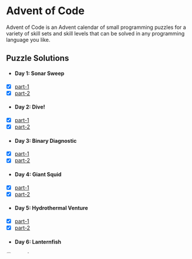 # Advent of Code

Advent of Code is an Advent calendar of small programming puzzles for a variety of skill sets and skill levels that can be solved in any programming language you like.

## Puzzle Solutions

- #### Day 1: Sonar Sweep
 - [x] [part-1](./2021/day1/one/solution.py)
 - [x] [part-2](./2021/day1/two/solution.py)
- #### Day 2: Dive!
 - [x] [part-1](./2021/day2/one/solution.py)
 - [x] [part-2](./2021/day2/two/solution.py)
- #### Day 3: Binary Diagnostic
 - [x] [part-1](./2021/day3/one/solution.py)
 - [x] [part-2](./2021/day3/two/solution.py)
- #### Day 4: Giant Squid
 - [x] [part-1](./2021/day4/one/solution.py)
 - [x] [part-2](./2021/day4/two/solution.py)
- #### Day 5: Hydrothermal Venture
 - [x] [part-1](./2021/day5/one/solution.py)
 - [x] [part-2](./2021/day5/two/solution.py)
- #### Day 6: Lanternfish 
 - [ ] [part-1](./2021/day6/one/solution.py)
 - [ ] [part-2](./2021/day6/two/solution.py)
- #### Day 7: The Treachery of Whales
 - [x] [part-1](./2021/day7/one/solution.py)
 - [x] [part-2](./2021/day7/two/solution.py)
- #### Day 8: Seven Segment Search
 - [x] [part-1](./2021/day8/one/solution.py)
 - [x] [part-2](./2021/day8/two/solution.py)
- #### Day 9: ?
 - [ ] [part-1](./2021/day9/one/solution.py)
 - [ ] [part-2](./2021/day9/two/solution.py)
- #### Day 9: ?
 - [ ] [part-1](./2021/day9/one/solution.py)
 - [ ] [part-2](./2021/day9/two/solution.py)
  

## My Results
 - User: [@quierati](https://twitter.com/quierati)
 - Company: [Labunix](https://labunix.tech)
 - Year:  [2021](https://adventofcode.com/2021)
 - Language: python3.9
 - Total stars: 16/50
 - Days playing: 8/25


### These are my personal leaderboard statistics.

```
      --------Part 1---------   --------Part 2--------
Day       Time    Rank  Score       Time   Rank  Score
  8   06:32:15   31011      0   07:07:05  17670      0
  7   15:30:53   52616      0   17:51:12  53304      0
  6   00:49:02   10461      0   02:22:12  12047      0
  5   02:51:37   12801      0   02:53:20  10876      0
  4   02:33:16   11315      0   04:10:12  13564      0
  3   01:11:31   15647      0   11:39:04  45574      0
  2   00:27:23   11521      0   00:32:40  10778      0
  1   21:17:43  102213      0   21:54:37  91779      0
```

> Rank is your position on that leaderboard: 1 means you were the first person to get that star, 2 means the second, 100 means the 100th, etc.
> Score is the number of points you got for that rank: 100 for 1st, 99 for 2nd, ..., 1 for 100th, and 0 otherwise.

#### External Links
 - [Official Page](https://adventofcode.com/)
 - [Global Leaderboard](https://adventofcode.com/2021/leaderboard)

